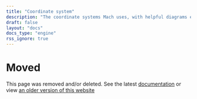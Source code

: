 ```yaml
---
title: "Coordinate system"
description: "The coordinate systems Mach uses, with helpful diagrams explaining them"
draft: false
layout: "docs"
docs_type: "engine"
rss_ignore: true
---
```


# Moved

This page was removed and/or deleted. See the latest [documentation](/docs) or view [an older version of this website](/v0.4)
